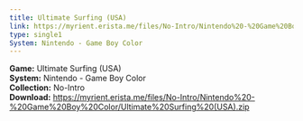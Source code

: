 ```yaml
---
title: Ultimate Surfing (USA)
link: https://myrient.erista.me/files/No-Intro/Nintendo%20-%20Game%20Boy%20Color/Ultimate%20Surfing%20(USA).zip
type: single1
System: Nintendo - Game Boy Color
---
```

<b>Game:</b> Ultimate Surfing (USA)<br>
<b>System:</b> Nintendo - Game Boy Color<br>
<b>Collection:</b> No-Intro<br>
<b>Download:</b> https://myrient.erista.me/files/No-Intro/Nintendo%20-%20Game%20Boy%20Color/Ultimate%20Surfing%20(USA).zip